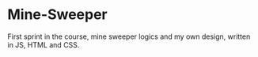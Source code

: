 # Mine-Sweeper
First sprint in the course, mine sweeper logics and my own design, written in JS, HTML and CSS.
